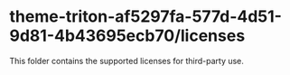 # theme-triton-af5297fa-577d-4d51-9d81-4b43695ecb70/licenses

This folder contains the supported licenses for third-party use.
